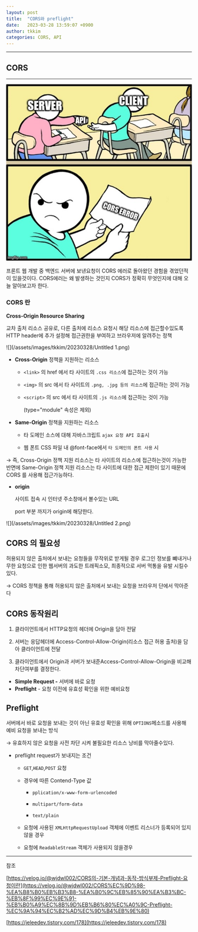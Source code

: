 ```yaml
---
layout: post
title:  "CORS와 preflight"
date:   2023-03-28 13:59:07 +0900
author: tkkim
categories: CORS, API
---
```

<hr/>


## CORS
<hr/>

![](/assets/images/tkkim/20230328/Untitled.png)

프론트 웹 개발 중 백엔드 서버에 보낸요청이 CORS 에러로 돌아왔던 경험을 겪었던적이 있을것이다.
CORS에러는 왜 발생하는 것인지 CORS가 정확히 무엇인지에 대해 오늘 알아보고자 한다. 



### CORS 란
**Cross-Origin Resource Sharing**

교차 출처 리소스 공유로, 다른 출처에 리소스 요청시 해당 리소스에 접근할수있도록 HTTP header에 추가 설정해 접근권한을 부여하고 브라우저에 알려주는 정책

![](/assets/images/tkkim/20230328/Untitled 1.png)

- **Cross-Origin** 정책을 지원하는 리소스

    - `<link>` 의 href 에서 타 사이트의 `.css 리소스`에 접근하는 것이 가능
  
    - `<img>` 의 src 에서 타 사이트의 `.png, .jpg 등의 리소스`에 접근하는 것이 가능
  
    - `<script>` 의 src 에서 타 사이트의 `.js 리소스`에 접근하는 것이 가능
        
        (type="module" 속성은 제외)
        

- **Same-Origin** 정책을 지원하는 리소스

    - 타 도메인 소스에 대해 자바스크립트 `ajax 요청 API 호출`시
  
    - 웹 폰트 CSS 파일 내 @font-face에서 `타 도메인의 폰트 사용` 시


→ 즉, Cross-Origin 정책 지원 리소스는 타 사이트의 리소스에 접근하는것이 가능한 반면에 Same-Origin 정책 지원 리소스는 타 사이트에 대한 접근 제한이 있기 때문에 CORS 를 사용해 접근가능하다.




- **origin**
    
    사이트 접속 시 인터넷 주소창에서 볼수있는 URL 
    
    port 부분 까지가 origin에 해당한다.

![](/assets/images/tkkim/20230328/Untitled 2.png)
    



## CORS 의 필요성

허용되지 않은 출처에서 보내는 요청들을 무작위로 받게될 경우 로그인 정보를 뺴내거나 무한 요청으로 인한 웹서버의 과도한 트래픽소모, 최종적으로 서버 먹통을 유발 시킬수있다.

→  CORS 정책을 통해 허용되지 않은 출처에서 보내는 요청을 브라우저 단에서 막아준다
    



## CORS 동작원리

1. 클라이언트에서 HTTP요청의 헤더에 Origin을 담아 전달

2. 서버는 응답헤더에 Access-Control-Allow-Origin(리소스 접근 허용 출처)을 담아 클라이언트에 전달

3. 클라이언트에서 Origin과 서버가 보내준Access-Control-Allow-Origin을 비교해 차단여부를 결정한다.

- **Simple Request -** 서버에 바로 요청
- **Preflight** - 요청 이전에 유효성 확인을 위한 예비요청


## **Preflight**

서버에서 바로 요청을 보내는 것이 아닌 유효성 확인을 위해 `OPTIONS`메소드를 사용해 예비 요청을 보내는 방식

→ 유효하지 않은 요청을 사전 차단 시켜 불필요한 리소스 낭비를 막아줄수있다.

- preflight request가 보내지는 조건

    - `GET`,`HEAD`,`POST` 요청
  
    - 경우에 따른 Contend-Type 값
  
        - `pplication/x-www-form-urlencoded`
      
        - `multipart/form-data`
      
        - `text/plain`
      
    - 요청에 사용된 `XMLHttpRequestUpload` 객체에 이벤트 리스너가 등록되어 있지 않을 경우
  
    - 요청에 `ReadableStream` 객체가 사용되지 않을경우



    
---

참조

[https://velog.io/@wjdwl002/CORS의-기본-개념과-동작-방식부제-Preflight-요청이란](https://velog.io/@wjdwl002/CORS%EC%9D%98-%EA%B8%B0%EB%B3%B8-%EA%B0%9C%EB%85%90%EA%B3%BC-%EB%8F%99%EC%9E%91-%EB%B0%A9%EC%8B%9D%EB%B6%80%EC%A0%9C-Preflight-%EC%9A%94%EC%B2%AD%EC%9D%B4%EB%9E%80)

[https://jeleedev.tistory.com/178](https://jeleedev.tistory.com/178)